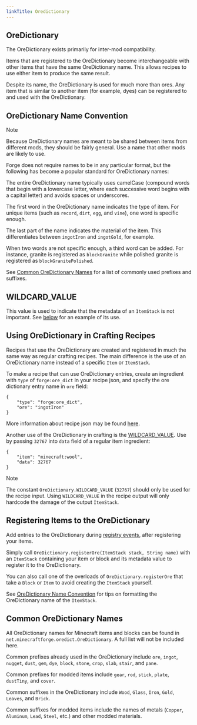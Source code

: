 ```yaml
---
linkTitle: Oredictionary
---
```


<article class="docs-entry">
<h1 id="oredictionary">OreDictionary<a class="headerlink" href="#oredictionary" title="Permanent link"> </a></h1>
<p>The OreDictionary exists primarily for inter-mod compatibility.</p>
<p>Items that are registered to the OreDictionary become interchangeable with other items that have the same OreDictionary name. This allows recipes to use either item to produce the same result.</p>
<p>Despite its name, the OreDictionary is used for much more than ores. Any item that is similar to another item (for example, dyes) can be registered to and used with the OreDictionary.</p>
<h2 id="oredictionary-name-convention">OreDictionary Name Convention<a class="headerlink" href="#oredictionary-name-convention" title="Permanent link"> </a></h2>
<div class="admonition note">
<p class="admonition-title">Note</p>
<p>Because OreDictionary names are meant to be shared between items from different mods, they should be fairly general. Use a name that other mods are likely to use.</p>
</div>
<p>Forge does not require names to be in any particular format, but the following has become a popular standard for OreDictionary names:</p>
<p>The entire OreDictionary name typically uses camelCase (compound words that begin with a lowercase letter, where each successive word begins with a capital letter) and avoids spaces or underscores.</p>
<p>The first word in the OreDictionary name indicates the type of item. For unique items (such as <code>record</code>, <code>dirt</code>, <code>egg</code>, and <code>vine</code>), one word is specific enough.</p>
<p>The last part of the name indicates the material of the item. This differentiates between <code>ingotIron</code> and <code>ingotGold</code>, for example.</p>
<p>When two words are not specific enough, a third word can be added. For instance, granite is registered as <code>blockGranite</code> while polished granite is registered as <code>blockGranitePolished</code>.</p>
<p>See <a href="#common-oredictionary-names">Common OreDictionary Names</a> for a list of commonly used prefixes and suffixes.</p>
<h2 id="wildcard_value">WILDCARD_VALUE<a class="headerlink" href="#wildcard_value" title="Permanent link"> </a></h2>
<p>This value is used to indicate that the metadata of an <code>ItemStack</code> is not important. See <a href="#using-oredictionary-in-crafting-recipes">below</a> for an example of its use.</p>
<h2 id="using-oredictionary-in-crafting-recipes">Using OreDictionary in Crafting Recipes<a class="headerlink" href="#using-oredictionary-in-crafting-recipes" title="Permanent link"> </a></h2>
<p>Recipes that use the OreDictionary are created and registered in much the same way as regular crafting recipes. The main difference is the use of an OreDictionary name instead of a specific <code>Item</code> or <code>ItemStack</code>.</p>
<p>To make a recipe that can use OreDictionary entries, create an ingredient with <code>type</code> of <code>forge:ore_dict</code> in your recipe json, and specify the ore dictionary entry name in <code>ore</code> field:</p>
<pre class="highlight"><code class="language-json">{
    "type": "forge:ore_dict",
    "ore": "ingotIron"
}</code></pre>

<p>More information about recipe json may be found <a href="../recipes/index.htm">here</a>.</p>
<p>Another use of the OreDictionary in crafting is the <a href="#wildcard_value">WILDCARD_VALUE</a>. Use by passing <code>32767</code> into <code>data</code> field of a regular item ingredient:</p>
<pre class="highlight"><code class="language-json">{
    "item": "minecraft:wool",
    "data": 32767
}</code></pre>

<div class="admonition note">
<p class="admonition-title">Note</p>
<p>The constant <code>OreDictionary.WILDCARD_VALUE</code> (<code>32767</code>) should only be used for the recipe input. Using <code>WILDCARD_VALUE</code> in the recipe output will only hardcode the damage of the output <code>ItemStack</code>.</p>
</div>
<h2 id="registering-items-to-the-oredictionary">Registering Items to the OreDictionary<a class="headerlink" href="#registering-items-to-the-oredictionary" title="Permanent link"> </a></h2>
<p>Add entries to the OreDictionary during <a href="../../concepts/registries/index.htm#registering-things">registry events</a>, after registering your items.</p>
<p>Simply call <code>OreDictionary.registerOre(ItemStack stack, String name)</code> with an <code>ItemStack</code> containing your item or block and its metadata value to register it to the OreDictionary.</p>
<p>You can also call one of the overloads of <code>OreDictionary.registerOre</code> that take a <code>Block</code> or <code>Item</code> to avoid creating the <code>ItemStack</code> yourself.</p>
<p>See <a href="#oredictionary-name-convention">OreDictionary Name Convention</a> for tips on formatting the OreDictionary name of the <code>ItemStack</code>.</p>
<h2 id="common-oredictionary-names">Common OreDictionary Names<a class="headerlink" href="#common-oredictionary-names" title="Permanent link"> </a></h2>
<p>All OreDictionary names for Minecraft items and blocks can be found in <code>net.minecraftforge.oredict.OreDictionary</code>. A full list will not be included here.</p>
<p>Common prefixes already used in the OreDictionary include <code>ore</code>, <code>ingot</code>, <code>nugget</code>, <code>dust</code>, <code>gem</code>, <code>dye</code>, <code>block</code>, <code>stone</code>, <code>crop</code>, <code>slab</code>, <code>stair</code>, and <code>pane</code>.</p>
<p>Common prefixes for modded items include <code>gear</code>, <code>rod</code>, <code>stick</code>, <code>plate</code>, <code>dustTiny</code>, and <code>cover</code>.</p>
<p>Common suffixes in the OreDictionary include <code>Wood</code>, <code>Glass</code>, <code>Iron</code>, <code>Gold</code>, <code>Leaves</code>, and <code>Brick</code>.</p>
<p>Common suffixes for modded items include the names of metals (<code>Copper</code>, <code>Aluminum</code>, <code>Lead</code>, <code>Steel</code>, etc.) and other modded materials.</p>
</article>